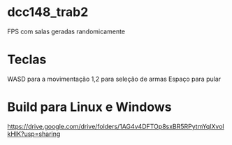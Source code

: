 # dcc148_trab2
FPS com salas geradas randomicamente

# Teclas

WASD para a movimentação
1,2 para seleção de armas
Espaço para pular

# Build para Linux e Windows
https://drive.google.com/drive/folders/1AG4v4DFTOp8sxBR5RPytmYqlXvoIkHIK?usp=sharing
